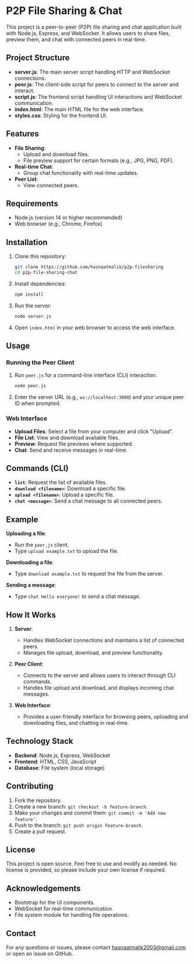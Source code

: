 # P2P File Sharing & Chat

This project is a peer-to-peer (P2P) file sharing and chat application built with Node.js, Express, and WebSocket. It allows users to share files, preview them, and chat with connected peers in real-time.

## Project Structure

- **server.js**: The main server script handling HTTP and WebSocket connections.
- **peer.js**: The client-side script for peers to connect to the server and interact.
- **script.js**: The frontend script handling UI interactions and WebSocket communication.
- **index.html**: The main HTML file for the web interface.
- **styles.css**: Styling for the frontend UI.

## Features

- **File Sharing**:
  - Upload and download files.
  - File preview support for certain formats (e.g., JPG, PNG, PDF).
- **Real-time Chat**:
  - Group chat functionality with real-time updates.
- **Peer List**:
  - View connected peers.

## Requirements

- Node.js (version 14 or higher recommended)
- Web browser (e.g., Chrome, Firefox)

## Installation

1. Clone this repository:

   ```bash
   git clone https://github.com/hasnaatmalik/p2p-filesharing
   cd p2p-file-sharing-chat
   ```

2. Install dependencies:

   ```bash
   npm install
   ```

3. Run the server:

   ```bash
   node server.js
   ```

4. Open `index.html` in your web browser to access the web interface.

## Usage

### Running the Peer Client

1. Run `peer.js` for a command-line interface (CLI) interaction:

   ```bash
   node peer.js
   ```

2. Enter the server URL (e.g., `ws://localhost:3000`) and your unique peer ID when prompted.

### Web Interface

- **Upload Files**: Select a file from your computer and click "Upload".
- **File List**: View and download available files.
- **Preview**: Request file previews where supported.
- **Chat**: Send and receive messages in real-time.

## Commands (CLI)

- **`list`**: Request the list of available files.
- **`download <filename>`**: Download a specific file.
- **`upload <filename>`**: Upload a specific file.
- **`chat <message>`**: Send a chat message to all connected peers.

## Example

**Uploading a file**:

- Run the `peer.js` client.
- Type `upload example.txt` to upload the file.

**Downloading a file**:

- Type `download example.txt` to request the file from the server.

**Sending a message**:

- Type `chat Hello everyone!` to send a chat message.

## How It Works

1. **Server**:

   - Handles WebSocket connections and maintains a list of connected peers.
   - Manages file upload, download, and preview functionality.

2. **Peer Client**:

   - Connects to the server and allows users to interact through CLI commands.
   - Handles file upload and download, and displays incoming chat messages.

3. **Web Interface**:
   - Provides a user-friendly interface for browsing peers, uploading and downloading files, and chatting in real-time.

## Technology Stack

- **Backend**: Node.js, Express, WebSocket
- **Frontend**: HTML, CSS, JavaScript
- **Database**: File system (local storage)

## Contributing

1. Fork the repository.
2. Create a new branch: `git checkout -b feature-branch`.
3. Make your changes and commit them: `git commit -m 'Add new feature'`.
4. Push to the branch: `git push origin feature-branch`.
5. Create a pull request.

## License

This project is open source. Feel free to use and modify as needed. No license is provided, so please include your own license if required.

## Acknowledgements

- Bootstrap for the UI components.
- WebSocket for real-time communication.
- File system module for handling file operations.

## Contact

For any questions or issues, please contact hasnaatmalik2003@gmail.com or open an issue on GitHub.
